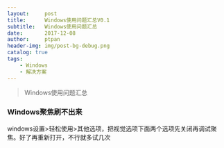 ```yaml
---
layout:     post
title:      Windows使用问题汇总V0.1
subtitle:   Windows使用问题汇总
date:       2017-12-08
author:     ptpan
header-img: img/post-bg-debug.png
catalog: true
tags:
    - Windows
    - 解决方案
---
```


> 
> Windows使用问题汇总
> 

### Windows聚焦刷不出来

windows设置>轻松使用>其他选项，把视觉选项下面两个选项先关闭再调试聚焦。好了再重新打开，不行就多试几次
